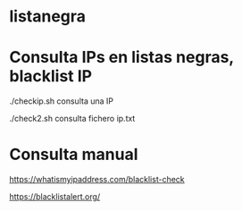 # listanegra


# Consulta IPs en listas negras, blacklist IP

./checkip.sh       consulta una IP

./check2.sh         consulta fichero ip.txt

# Consulta manual

https://whatismyipaddress.com/blacklist-check

https://blacklistalert.org/



